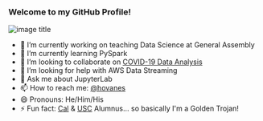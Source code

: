 ### Welcome to my GitHub Profile!
![image title](https://rushter.com/counter.svg)

- 🔭 I’m currently working on teaching Data Science at General Assembly
- 🌱 I’m currently learning PySpark
- 👯 I’m looking to collaborate on [COVID-19 Data Analysis](https://covid19.census.gov)
- 🤔 I’m looking for help with AWS Data Streaming
- 💬 Ask me about JupyterLab
- 📫 How to reach me: [@hovanes](https://twitter.com/hovanes)
- 😄 Pronouns: He/Him/His
- ⚡ Fun fact: [Cal](https://berkeley.edu) & [USC](https://usc.edu) Alumnus... so basically I'm a Golden Trojan! 
